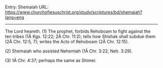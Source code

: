 Entry: Shemaiah
URL: https://www.churchofjesuschrist.org/study/scriptures/bd/shemaiah?lang=eng

---

The Lord heareth. (1) The prophet, forbids Rehoboam to fight against the ten tribes (1Â Kgs. 12:22; 2Â Chr. 11:2); tells how Shishak shall subdue them (2Â Chr. 12:5, 7); writes the Acts of Rehoboam (2Â Chr. 12:15).

(2) Shemaiah who assisted Nehemiah (1Â Chr. 3:22; Neh. 3:29).

(3) 1Â Chr. 4:37; perhaps the same as Shimei.
